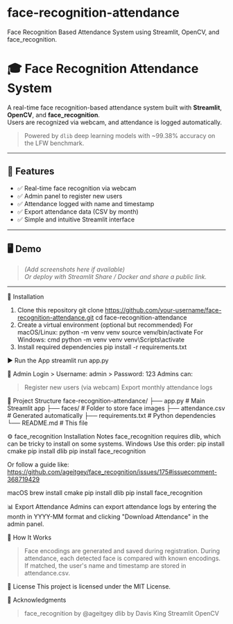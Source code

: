 # face-recognition-attendance
Face Recognition Based Attendance System using Streamlit, OpenCV, and face_recognition.
# 🎓 Face Recognition Attendance System

A real-time face recognition-based attendance system built with **Streamlit**, **OpenCV**, and **face_recognition**.  
Users are recognized via webcam, and attendance is logged automatically.

> Powered by `dlib` deep learning models with ~99.38% accuracy on the LFW benchmark.

---

## 🚀 Features

- ✅ Real-time face recognition via webcam
- ✅ Admin panel to register new users
- ✅ Attendance logged with name and timestamp
- ✅ Export attendance data (CSV by month)
- ✅ Simple and intuitive Streamlit interface

---

## 🖥️ Demo

> _(Add screenshots here if available)_  
> _Or deploy with Streamlit Share / Docker and share a public link._

---

🧰 Installation
1. Clone this repository
     git clone https://github.com/your-username/face-recognition-attendance.git
     cd face-recognition-attendance
2. Create a virtual environment (optional but recommended)
     For macOS/Linux:
        python -m venv venv
        source venv/bin/activate
     For Windows:
       cmd
       python -m venv venv
       venv\Scripts\activate
3. Install required dependencies
      pip install -r requirements.txt


▶️ Run the App
    streamlit run app.py

🔐 Admin Login
    > Username: admin
    > Password: 123
 Admins can:
  > Register new users (via webcam)
  > Export monthly attendance logs


📁 Project Structure
face-recognition-attendance/
├── app.py                # Main Streamlit app
├── faces/                # Folder to store face images
├── attendance.csv        # Generated automatically
├── requirements.txt      # Python dependencies
└── README.md             # This file

⚙️ face_recognition Installation Notes
face_recognition requires dlib, which can be tricky to install on some systems.
   Windows
   Use this order:
     pip install cmake
     pip install dlib
     pip install face_recognition

 Or follow a guide like:
     https://github.com/ageitgey/face_recognition/issues/175#issuecomment-368719429

   macOS
     brew install cmake
     pip install dlib
     pip install face_recognition

 📊 Export Attendance
     Admins can export attendance logs by entering the month in YYYY-MM format and clicking "Download Attendance" in the admin panel.


🧠 How It Works
   > Face encodings are generated and saved during registration.
   >  During attendance, each detected face is compared with known encodings.
   > If matched, the user's name and timestamp are stored in attendance.csv.

📄 License
     This project is licensed under the MIT License.


🙏 Acknowledgments
  > face_recognition by @ageitgey
  > dlib by Davis King
  > Streamlit
  > OpenCV





  

